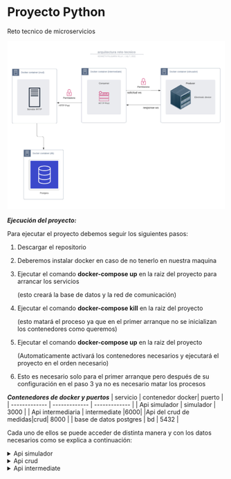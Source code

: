 # Proyecto Python
Reto tecnico de microservicios


![arquitectura del proyecto](./imagesREADME/ArquitecturaRetoTecnico.jpeg)


***_Ejecución del proyecto:_***

Para ejecutar el proyecto debemos seguir los siguientes pasos:
1. Descargar el repositorio
2. Deberemos instalar docker en caso de no tenerlo en nuestra maquina
3. Ejecutar el comando **docker-compose up** en la raiz del proyecto para arrancar los servicios

    (esto creará la base de datos y la red de comunicación)

4. Ejecutar el comando **docker-compose kill** en la raiz del proyecto

    (esto matará el proceso ya que en el primer arranque no se inicializan los contenedores como queremos)

5. Ejecutar el comando **docker-compose up** en la raiz del proyecto

    (Automaticamente activará los contenedores necesarios y ejecutará el proyecto en el orden necesario)

6. Esto es necesario solo para el primer arranque pero después de su configuración en el paso 3 ya no es necesario
matar los procesos

**_Contenedores de docker y puertos_**
| servicio | contenedor docker| puerto |
| ------------- | ------------- | ------------- |
| Api simulador  | simulador | 3000 |
| Api intermediaria  | intermediate  |6000|
|Api del crud de medidas|crud| 8000 |
| base de datos postgres | bd | 5432 |

Cada uno de ellos se puede acceder de distinta manera y con los datos necesarios como se explica a continuación:

<details><summary>Api simulador</summary>

<p>

#### Para acceder mediante postman o alguna otra forma de consumo, se debe utilizar la petición ws ya  que el servicio es de tipo websocket
#### y tiene una contraseña por lo cual deberá enviarlo mediante un header de la siguiente manera:

1. el path de acceso es /metrics por lo cual su url debera quedar similar a la siguiente manera=

ws://127.0.0.1:3000/metrics

2. Para estar autorizado deberá enviar la credencial mediante los headers:

Authorization: 423B5DGH
Cabe recalcar que la contraseña fue dada por defecto pero puede ser cambiada en las variables de entorno
(asegurese de cambiarla también en la api intermediaria ya que esta la necesita para comunicarse)

variable de entorno api intermediaria : SECRET_WEBSOCKET

variable de entorno api simulador : SECRET_KEY

__Estas variable estan alocadas en el archivo .env de sus respectivos proyectos__

### imagen de referencia para su uso en postman

![consumo websocket](./imagesREADME/connectSimulador.png)

</p>

</details>

<details><summary>Api crud</summary>

 Este microservicio se encuentra alojado en la ruta http://127.0.0.1:8000
 puedes usar el path /docs para obtener mas información de este microservicio

 este servicio fue creado con el fin de administrar los datos guardados por el simulador por lo cual
 maneja un secreto para la seguridad jwt y un usuario con contraseña de administrador.

 para usuarios mas experimentados esto se puede modificar mediante docker pero para los usuarios mas basicos
 se proporcionará un usuario y una contraseña con el fin de poder manipular la información

 Pasos para utilizar el microservicio:
 1. Debes obtener el token del sistema en el path **/token** con las credenciales por defecto en los headers:

 username: admin
 password: admin123

 Estos valores se crean por defecto pero se pueden modificar cambiando las variables de entorno:
 SUPERADMIN , PSWD_ADMIN

 **hay que recalcar que al modificar esta información deberá cambiar las variables de entorno para la api intermediaria**
 los secretos son: SUPERADMIN , PSWD_ADMIN

 __Estas variable estan alocadas en el archivo .env de sus respectivos proyectos__
 
 Mas no se puede modificar ingresandolo a la base de datos ya que el sistema codifica con una contraseña en formato jwt

 Una vez realizada la petición de tipo get te devolverá un token con el cual podrémos administrar la información

 **Imagen del consumo mediante postman**

![obtener token](./imagesREADME/getToken.png)

Posteriormente este token lo necesitaremos para manejar la ruta de los datos, este en cada petición se debe enviar:
- Authorization
- Bearer token

Donde en bearer token se insertará el token y posteriormente se organiza el resto de la petición

**Ejemplo petición get all medidas con token**

![usar token](./imagesREADME/useToken.png)

</details>

<details><summary>Api intermediate</summary>
    Como la api intermediate no tiene puertos expuestos, para esta api se a configurado logs para ver
    las respuestas del consumo del crud al obtener la información, podemos acceder a ellos de la siguiente manera:

        docker logs intermediate
    
donde intermediate es el nombre del contenedor de docker, a esto le puedes agregar un until como aparece en la
documentación oficial para ver desde y hasta cierto punto en el tiempo

</details>

